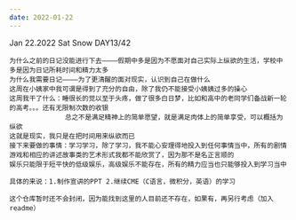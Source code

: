```yaml
---
date: 2022-01-22
---
```

Jan 22.2022 Sat Snow DAY13/42

    为什么之前的日记没能进行下去————假期中多是因为不愿面对自己实际上纵欲的生活，学校中多是因为日记所耗时间和精力太多
    为什么我需要日记————为了更清醒的面对现实，认识到自己在做什么
    这周在小姨家中我可谓是得到了充分的自由，除了我仍不能接受小姨姨过多的操心
    这周我干了什么：睡很长的觉以至于头疼，做了很多白日梦，比如和高中的老同学们备战新一轮的高考。。。还有无限制次数的收银
                  总之不是满足精神上的简单愿望，就是满足肉体上的简单享受，可以概括为纵欲
    这就是现实，我只是在把时间用来纵欲而已
    接下来要做的事情：学习学习，除了学习，我不能心安理得地投入到任何事情当中，所有的剧情游戏和相应的讲述故事类的艺术形式我都不能欣赏了，因为那不是名正言顺的
    娱乐只能限于短平快的低级娱乐，高级娱乐不能存在，所有的精力应当也只能够投入到学习当中

    具体的来说：1.制作宣讲的PPT 2.继续CME（C语言，微积分，英语）的学习
    
    这个仓库暂时还不会封闭，因为能找到这里的人目前还不存在，如果有，再另行考虑（加入readme）